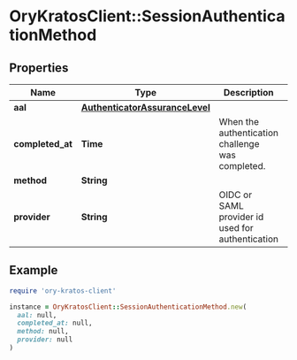 # OryKratosClient::SessionAuthenticationMethod

## Properties

| Name | Type | Description | Notes |
| ---- | ---- | ----------- | ----- |
| **aal** | [**AuthenticatorAssuranceLevel**](AuthenticatorAssuranceLevel.md) |  | [optional] |
| **completed_at** | **Time** | When the authentication challenge was completed. | [optional] |
| **method** | **String** |  | [optional] |
| **provider** | **String** | OIDC or SAML provider id used for authentication | [optional] |

## Example

```ruby
require 'ory-kratos-client'

instance = OryKratosClient::SessionAuthenticationMethod.new(
  aal: null,
  completed_at: null,
  method: null,
  provider: null
)
```

